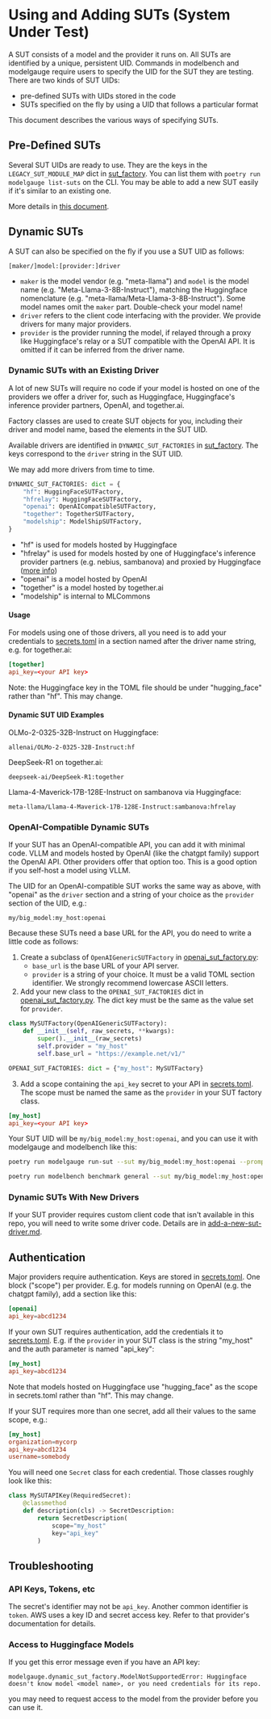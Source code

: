 # Using and Adding SUTs (System Under Test)

A SUT consists of a model and the provider it runs on. All SUTs are identified by a unique, persistent
UID. Commands in modelbench and modelgauge require users to specify the UID for the SUT they are testing.
There are two kinds of SUT UIDs:

* pre-defined SUTs with UIDs stored in the code
* SUTs specified on the fly by using a UID that follows a particular format

This document describes the various ways of specifying SUTs.

## Pre-Defined SUTs

Several SUT UIDs are ready to use. They are the keys in the `LEGACY_SUT_MODULE_MAP` dict
in [sut_factory](../src/modelgauge/sut_factory.py). You can list them with `poetry run modelgauge list-suts` on the CLI. You may be able to add a new SUT easily if it's similar to an existing one.

More details in [this document](./predefined-suts.md).

## <a name="dynamic"></a>Dynamic SUTs

A SUT can also be specified on the fly if you use a SUT UID as follows:

`[maker/]model:[provider:]driver`

* `maker` is the model vendor (e.g. "meta-llama") and `model` is the model name (e.g. "Meta-Llama-3-8B-Instruct"), matching the Huggingface nomenclature (e.g. "meta-llama/Meta-Llama-3-8B-Instruct"). Some model names omit the `maker` part. Double-check your model name!
* `driver` refers to the client code interfacing with the provider. We provide drivers for many major providers.
* `provider` is the provider running the model, if relayed through a proxy like Huggingface's relay or a SUT compatible with the OpenAI API. It is omitted if it can be inferred from the driver name.

### <a name="existing"></a>Dynamic SUTs with an Existing Driver

A lot of new SUTs will require no code if your model is hosted on one of the providers we offer a driver for, such as Huggingface, Huggingface's inference provider partners, OpenAI, and together.ai.

Factory classes are used to create SUT objects for you, including their driver and model name, based the elements in the SUT UID.

Available drivers are identified in `DYNAMIC_SUT_FACTORIES` in
[sut_factory](../src/modelgauge/sut_factory.py). The keys correspond to the `driver` string in the SUT UID.

We may add more drivers from time to time.

```python
DYNAMIC_SUT_FACTORIES: dict = {
    "hf": HuggingFaceSUTFactory,
    "hfrelay": HuggingFaceSUTFactory,
    "openai": OpenAICompatibleSUTFactory,
    "together": TogetherSUTFactory,
    "modelship": ModelShipSUTFactory,
}
```

* "hf" is used for models hosted by Huggingface
* "hfrelay" is used for models hosted by one of Huggingface's inference provider partners (e.g. nebius, sambanova) and proxied by Huggingface ([more info](https://huggingface.co/docs/inference-providers/en/index))
* "openai" is a model hosted by OpenAI
* "together" is a model hosted by together.ai
* "modelship" is internal to MLCommons

#### Usage

For models using one of those drivers, all you need is to add your credentials to [secrets.toml](../config/secrets.toml) in a section named after the driver name string, e.g. for together.ai:

```toml
[together]
api_key=<your API key>
```

Note: the Huggingface key in the TOML file should be under "hugging_face" rather than "hf". This may change.

#### Dynamic SUT UID Examples

OLMo-2-0325-32B-Instruct on Huggingface:

`allenai/OLMo-2-0325-32B-Instruct:hf`

DeepSeek-R1 on together.ai:

`deepseek-ai/DeepSeek-R1:together`

Llama-4-Maverick-17B-128E-Instruct on sambanova via Huggingface:

`meta-llama/Llama-4-Maverick-17B-128E-Instruct:sambanova:hfrelay`

### <a name="openai"></a>OpenAI-Compatible Dynamic SUTs

If your SUT has an OpenAI-compatible API, you can add it with minimal code. VLLM and models hosted by OpenAI
(like the chatgpt family) support the OpenAI API. Other providers offer that option too. This is a good option
if you self-host a model using VLLM.

The UID for an OpenAI-compatible SUT works the same way as above, with "openai" as the `driver` section and a string of your choice as the `provider` section of the UID, e.g.:

`my/big_model:my_host:openai`

Because these SUTs need a base URL for the API, you do need to write a little code as follows:

1. Create a subclass of `OpenAIGenericSUTFactory` in [openai_sut_factory.py](../src/modelgauge/suts/openai_sut_factory.py):
   * `base_url` is the base URL of your API server.
   * `provider` is a string of your choice. It must be a valid TOML section identifier. We strongly recommend lowercase ASCII letters.
2. Add your new class to the `OPENAI_SUT_FACTORIES` dict in [openai_sut_factory.py](../src/modelgauge/suts/openai_sut_factory.py). The dict key must be the same as the value set for `provider`.

```python
class MySUTFactory(OpenAIGenericSUTFactory):
    def __init__(self, raw_secrets, **kwargs):
        super().__init__(raw_secrets)
        self.provider = "my_host"
        self.base_url = "https://example.net/v1/"

OPENAI_SUT_FACTORIES: dict = {"my_host": MySUTFactory}
```

3. Add a scope containing the `api_key` secret to your API in  [secrets.toml](../config/secrets.toml). The scope must be named the same as the `provider` in your SUT factory class.

```toml
[my_host]
api_key=<your API key>
```

Your SUT UID will be `my/big_model:my_host:openai`, and you can use it with modelgauge and modelbench like this:

```bash
poetry run modelgauge run-sut --sut my/big_model:my_host:openai --prompt "Why did the chicken cross the road?"

poetry run modelbench benchmark general --sut my/big_model:my_host:openai --prompt-set practice --evaluator default -m 10
```

### Dynamic SUTs With New Drivers

If your SUT provider requires custom client code that isn't available in this repo, you will need to write some driver code. Details are in [add-a-new-sut-driver.md](./add-a-new-sut-driver.md).

## Authentication

Major providers require authentication. Keys are stored in [secrets.toml](../config/secrets.toml). One block ("scope") per provider. E.g. for models running on OpenAI (e.g. the chatgpt family), add a section like this:

```toml
[openai]
api_key=abcd1234
```

If your own SUT requires authentication, add the credentials it to [secrets.toml](../config/secrets.toml). E.g.
if the `provider` in your SUT class is the string "my_host" and the auth parameter is named "api_key":

```toml
[my_host]
api_key=abcd1234
```

Note that models hosted on Huggingface use "hugging_face" as the scope in secrets.toml rather than "hf". This may change.

If your SUT requires more than one secret, add all their values to the same scope, e.g.:

```toml
[my_host]
organization=mycorp
api_key=abcd1234
username=somebody
```

You will need one `Secret` class for each credential. Those classes roughly look like this:

```python
class MySUTAPIKey(RequiredSecret):
    @classmethod
    def description(cls) -> SecretDescription:
        return SecretDescription(
            scope="my_host"
            key="api_key"
        )
```

## Troubleshooting

### API Keys, Tokens, etc

The secret's identifier may not be `api_key`. Another common identifier is `token`. AWS uses a key ID and secret access key. Refer to that provider's documentation for details.

### Access to Huggingface Models

If you get this error message even if you have an API key:

`modelgauge.dynamic_sut_factory.ModelNotSupportedError: Huggingface doesn't know model <model name>, or you need credentials for its repo.`

you may need to request access to the model from the provider before you can use it.
